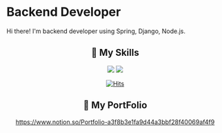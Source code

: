  # Backend Developer
 
 Hi there! I'm backend developer using Spring, Django, Node.js.
 


<div align=center>

 ## 💪 My Skills
 <img src="https://img.shields.io/badge/Python-3766AB?style=flat-square&logo=Python&logoColor=white"/></a>
 <img src="https://img.shields.io/badge/Java-007396?style=flat-square&logo=Java&logoColor=white"/></a>
  
[![Hits](https://hits.seeyoufarm.com/api/count/incr/badge.svg?url=https%3A%2F%2Fgithub.com%2Fyanghuijin1214&count_bg=%2379C83D&title_bg=%23555555&icon=&icon_color=%23E7E7E7&title=hits&edge_flat=false)](https://hits.seeyoufarm.com)

 ## 👔 My PortFolio 
 https://www.notion.so/Portfolio-a3f8b3e1fa9d44a3bbf28f40069af4f9

  </div>
